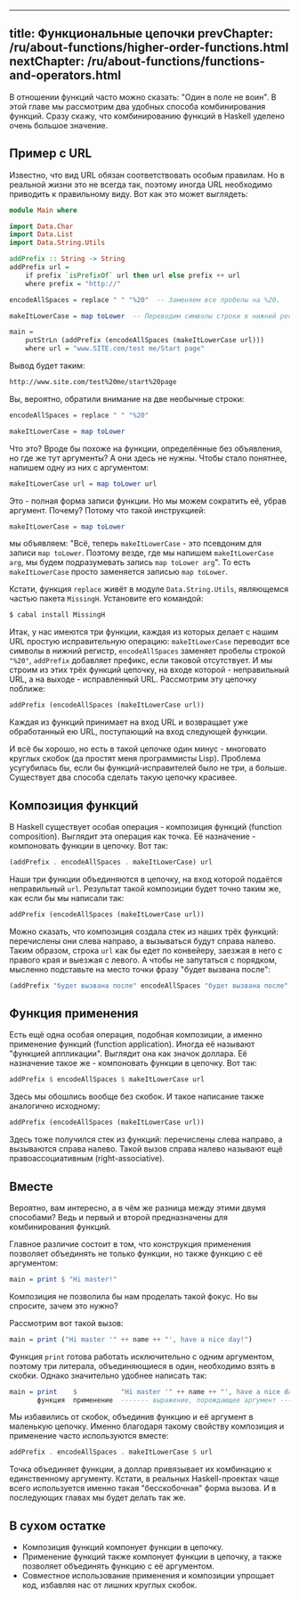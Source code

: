 ----
title: Функциональные цепочки
prevChapter: /ru/about-functions/higher-order-functions.html
nextChapter: /ru/about-functions/functions-and-operators.html
----

В отношении функций часто можно сказать: "Один в поле не воин". В этой главе мы рассмотрим два удобных способа комбинирования функций. Сразу скажу, что комбинированию функций в Haskell уделено очень большое значение.

## Пример с URL

Известно, что вид URL обязан соответствовать особым правилам. Но в реальной жизни это не всегда так, поэтому иногда URL необходимо приводить к правильному виду. Вот как это может выглядеть:

```haskell
module Main where

import Data.Char
import Data.List
import Data.String.Utils

addPrefix :: String -> String
addPrefix url =
    if prefix `isPrefixOf` url then url else prefix ++ url
    where prefix = "http://"

encodeAllSpaces = replace " " "%20"  -- Заменяем все пробелы на %20.

makeItLowerCase = map toLower  -- Переводим символы строки в нижний регистр.      

main =
    putStrLn (addPrefix (encodeAllSpaces (makeItLowerCase url)))
    where url = "www.SITE.com/test me/Start page"
```

Вывод будет таким:

```bash
http://www.site.com/test%20me/start%20page
```

Вы, вероятно, обратили внимание на две необычные строки:

```haskell
encodeAllSpaces = replace " " "%20"

makeItLowerCase = map toLower
```

Что это? Вроде бы похоже на функции, определённые без объявления, но где же тут аргументы? А они здесь не нужны. Чтобы стало понятнее, напишем одну из них с аргументом:

```haskell
makeItLowerCase url = map toLower url
```

Это - полная форма записи функции. Но мы можем сократить её, убрав аргумент. Почему? Потому что такой инструкцией:

```haskell
makeItLowerCase = map toLower
```

мы объявляем: "Всё, теперь `makeItLowerCase` - это псевдоним для записи `map toLower`. Поэтому везде, где мы напишем `makeItLowerCase arg`, мы будем подразумевать запись `map toLower arg`". То есть `makeItLowerCase` просто заменяется записью `map toLower`.

Кстати, функция `replace` живёт в модуле `Data.String.Utils`, являющемся частью пакета `MissingH`. Установите его командой:

```bash
$ cabal install MissingH
```

Итак, у нас имеются три функции, каждая из которых делает с нашим URL простую исправительную операцию: `makeItLowerCase` переводит все символы в нижний регистр, `encodeAllSpaces` заменяет пробелы строкой `"%20"`, `addPrefix` добавляет префикс, если таковой отсутствует. И мы строим из этих трёх функций цепочку, на входе которой - неправильный URL, а на выходе - исправленный URL. Рассмотрим эту цепочку поближе:

```haskell
addPrefix (encodeAllSpaces (makeItLowerCase url))
```

Каждая из функций принимает на вход URL и возвращает уже обработанный ею URL, поступающий на вход следующей функции.

И всё бы хорошо, но есть в такой цепочке один минус - многовато круглых скобок (да простят меня программисты Lisp). Проблема усугубилась бы, если бы функций-исправителей было не три, а больше. Существует два способа сделать такую цепочку красивее.

## Композиция функций

В Haskell существует особая операция - композиция функций (function composition). Выглядит эта операция как точка. Её назначение - компоновать функции в цепочку. Вот так:

```haskell
(addPrefix . encodeAllSpaces . makeItLowerCase) url
```

Наши три функции объединяются в цепочку, на вход которой подаётся неправильный `url`. Результат такой композиции будет точно таким же, как если бы мы написали так:

```haskell
addPrefix (encodeAllSpaces (makeItLowerCase url))
```

Можно сказать, что композиция создала стек из наших трёх функций: перечислены они слева направо, а вызываться будут справа налево. Таким образом, строка `url` как бы едет по конвейеру, заезжая в него с правого края и выезжая с левого. А чтобы не запутаться с порядком, мысленно подставьте на место точки фразу "будет вызвана после":

```Haskell
(addPrefix "будет вызвана после" encodeAllSpaces "будет вызвана после" makeItLowerCase) url
```

## Функция применения

Есть ещё одна особая операция, подобная композиции, а именно применение функций (function application). Иногда её называют "функцией аппликации". Выглядит она как значок доллара. Её назначение такое же - компоновать функции в цепочку. Вот так:

```haskell
addPrefix $ encodeAllSpaces $ makeItLowerCase url
```

Здесь мы обошлись вообще без скобок. И такое написание также аналогично исходному:

```haskell
addPrefix (encodeAllSpaces (makeItLowerCase url))
```

Здесь тоже получился стек из функций: перечислены слева направо, а вызываются справа налево. Такой вызов справа налево называют ещё правоассоциативным (right-associative).

## Вместе

Вероятно, вам интересно, а в чём же разница между этими двумя способами? Ведь и первый и второй предназначены для комбинирования функций.

Главное различие состоит в том, что конструкция применения позволяет объединять не только функции, но также функцию с её аргументом:

```haskell
main = print $ "Hi master!"
```

Композиция не позволила бы нам проделать такой фокус. Но вы спросите, зачем это нужно?

Рассмотрим вот такой вызов:

```haskell
main = print ("Hi master '" ++ name ++ "', have a nice day!")
```

Функция `print` готова работать исключительно с одним аргументом, поэтому три литерала, объединяющиеся в один, необходимо взять в скобки. Однако значительно удобнее написать так:

```haskell
main = print    $           "Hi master '" ++ name ++ "', have a nice day!"
       функция  применение  ------- выражение, порождающее аргумент ------
```

Мы избавились от скобок, объединив функцию и её аргумент в маленькую цепочку. Именно благодаря такому свойству композиция и применение часто используются вместе:

```haskell
addPrefix . encodeAllSpaces . makeItLowerCase $ url
```

Точка объединяет функции, а доллар привязывает их комбинацию к единственному аргументу. Кстати, в реальных Haskell-проектах чаще всего используется именно такая "бесскобочная" форма вызова. И в последующих главах мы будет делать так же.

## В сухом остатке

* Композиция функций компонует функции в цепочку.
* Применение функций также компонует функции в цепочку, а также позволяет объединять функцию с её аргументом.
* Совместное использование применения и композиции упрощает код, избавляя нас от лишних круглых скобок.


